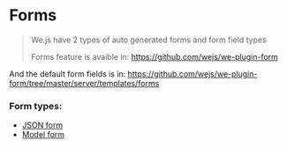 # Forms

> We.js have 2 types of auto generated forms and form field types
> 
> Forms feature is avaible in: https://github.com/wejs/we-plugin-form 

And the default form fields is in: https://github.com/wejs/we-plugin-form/tree/master/server/templates/forms

### Form types:

- [JSON form](/docs/we/forms.json)
- [Model form](/docs/we/forms.model)
